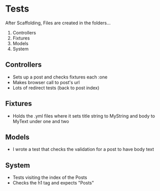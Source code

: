 # Tests

After Scaffolding, Files are created in the folders...
1. Controllers
2. Fixtures
3. Models
4. System

## Controllers
* Sets up a post and checks fixtures each :one
* Makes browser call to post's url
* Lots of redirect tests (back to post index)

## Fixtures
* Holds the .yml files where it sets title string to MyString and body to MyText under one and two

## Models
* I wrote a test that checks the validation for a post to have body text

## System
* Tests visiting the index of the Posts
* Checks the h1 tag and expects "Posts"